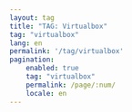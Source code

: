 ```yaml
---
layout: tag
title: "TAG: Virtualbox"
tag: "virtualbox"
lang: en
permalink: '/tag/virtualbox'
pagination:
    enabled: true
    tag: "virtualbox"
    permalink: /page/:num/
    locale: en
---
```

